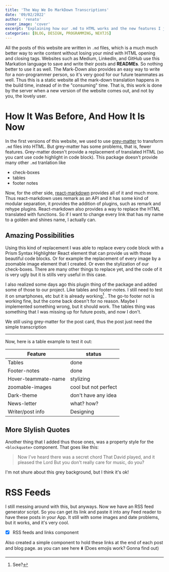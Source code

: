 ```yaml
---
title: 'The Way We Do MarkDown Transcriptions'
date: '09/02/2022'
author: 'renato'
cover_image: 'cover'
excerpt: "Explaining how our .md to HTML works and the new features I just implement"
categories: [BLOG, DESIGN, PROGRAMMING, NEXTJS]
---
```


All the posts of this website are written in `.md` files, which is a much much better way to write content without losing your mind with HTML opening and closing tags. Websites such as Medium, LinkedIn, and GitHub use this Markation language to save and write their posts and **READMEs**. So nothing better to use it as well. The Mark-Down also provides an easy way to write for a non-programmer person, so it's very good for our future teammates as well. Thus this is a static website all the mark-down translation happens in the build time, instead of in the "consuming" time. That is, this work is done by the server when a new version of the website comes out, and not by you, the lovely user. 

# How It Was Before, And How It Is Now
In the first versions of this website, we used to use [grey-matter](https://www.npmjs.com/package/gray-matter) to transform `.md` files into HTML. But grey-matter has some problems, that is, fewer features. Grey-matter doesn't provide a replacement of translated HTML (so you cant use code highlight in code block). This package doesn't provide many other `.md` tranlation like
- check-boxes
- tables
- footer notes

Now, for the other side, [react-markdown](https://github.com/remarkjs/react-markdown) provides all of it and much more. Thus react-markdown uses remark as an API and it has some kind of modular separation, it provides the addition of plugins, such as remark and rehype plugins. React-markdown also provides a way to replace the HTML translated with functions. So if I want to change every link that has my name to a golden and shines name, I actually can.

## Amazing Possibilities
Using this kind of replacement I was able to replace every code block with a Prism Syntax Highlighter React element that can provide us with those beautiful code blocks. Or for example the replacement of every image by a zoomable image element that I created. Or even the stylization of our check-boxes. There are many other things to replace yet, and the code of it is very ugly but it is stills very useful in this case. 

I also realized some days ago this plugin thing of the package and added some of those to our project. Like tables and footer-notes. I still need to test it on smartphones, etc but it is already working[^1] . The go-to footer not is working fine, but the come back doesn't for no reason. Maybe I implemented something wrong, but it should work. The tables thing was something that I was missing up for future posts, and now I don't.

We still using grey-matter for the post card, thus the post just need the simple transcription

---

Now, here is a table example to test it out:

Feature | status
-------| ------
Tables | done
Footer-notes | done
Hover-teammate-name | stylizing
zoomable-images | cool but not perfect
Dark-theme | don't have any idea
News-letter | what? how?
Writer/post info | Designing

## More Slylish Quotes
Another thing that I added thus those ones, was a property style for the `<blockquote>` component. That goes like this:

>Now I've heard there was a secret chord
That David played, and it pleased the Lord
But you don't really care for music, do you?

I'm not shure about this grey background, but I think it's ok!

# RSS Feeds
I still messing around with this, but anyways. Now we have an RSS feed generator script. So you can get its link and paste it into any Feed reader to have these posts in your App. It still with some images and date problems, but it works, and it's very cool.

* [x] RSS feeds and links component

Also created a simple component to hold these links at the end of each post and blog page. as you can see here ⬇️ (Does emojis work? Gonna find out)

[^1]: See?

